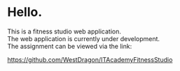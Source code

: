 Hello.<br>
==========
This is a fitness studio web application.<br>
The web application is currently under development.<br>
The assignment can be viewed via the link:

https://github.com/WestDragon/ITAcademyFitnessStudio